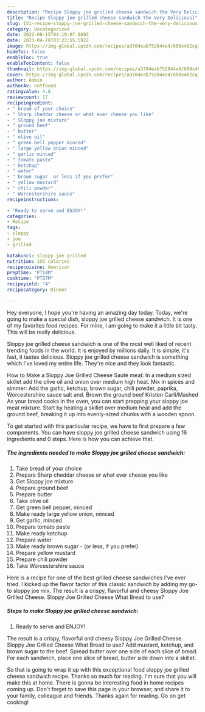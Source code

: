 ```yaml
---
description: "Recipe Sloppy joe grilled cheese sandwich the Very Delicious}"
title: "Recipe Sloppy joe grilled cheese sandwich the Very Delicious}"
slug: 151-recipe-sloppy-joe-grilled-cheese-sandwich-the-very-delicious
category: Uncategorized
date: 2022-08-15T04:19:07.869Z
date: 2023-04-28T03:23:55.592Z
image: https://img-global.cpcdn.com/recipes/a3704eab752844e4/680x482cq70/sloppy-joe-grilled-cheese-sandwich-recipe-main-photo.jpg
hideToc: false
enableToc: true
enableTocContent: false
thumbnail: https://img-global.cpcdn.com/recipes/a3704eab752844e4/680x482cq70/sloppy-joe-grilled-cheese-sandwich-recipe-main-photo.jpg
cover: https://img-global.cpcdn.com/recipes/a3704eab752844e4/680x482cq70/sloppy-joe-grilled-cheese-sandwich-recipe-main-photo.jpg
author: Admin
authorAv: notfound
ratingvalue: 4.8
reviewcount: 17
recipeingredient:
- " bread of your choice"
- " Sharp cheddar cheese or what ever cheese you like"
- " Sloppy joe mixture"
- " ground beef"
- " butter"
- " olive oil"
- " green bell pepper minced"
- " large yellow onion minced"
- " garlic minced"
- " tomato paste"
- " ketchup"
- " water"
- " brown sugar  or less if you prefer"
- " yellow mustard"
- " chili powder"
- " Worcestershire sauce"
recipeinstructions:

- "Ready to serve and ENJOY!"
categories:
- Recipe
tags:
- sloppy
- joe
- grilled

katakunci: sloppy joe grilled 
nutrition: 155 calories
recipecuisine: American
preptime: "PT14M"
cooktime: "PT37M"
recipeyield: "4"
recipecategory: Dinner

---
```



Hey everyone, I hope you're having an amazing day today. Today, we're going to make a special dish, sloppy joe grilled cheese sandwich. It is one of my favorites food recipes. For mine, I am going to make it a little bit tasty. This will be really delicious.

Sloppy joe grilled cheese sandwich is one of the most well liked of recent trending foods in the world. It is enjoyed by millions daily. It is simple, it's fast, it tastes delicious. Sloppy joe grilled cheese sandwich is something which I've loved my entire life. They're nice and they look fantastic.

How to Make a Sloppy Joe Grilled Cheese Sauté meat: In a medium sized skillet add the olive oil and onion over medium high heat. Mix in spices and simmer: Add the garlic, ketchup, brown sugar, chili powder, paprika, Worcestershire sauce salt and. Brown the ground beef Kristen Carli/Mashed As your bread cooks in the oven, you can start prepping your sloppy joe meat mixture. Start by heating a skillet over medium heat and add the ground beef, breaking it up into evenly-sized chunks with a wooden spoon.


To get started with this particular recipe, we have to first prepare a few components. You can have sloppy joe grilled cheese sandwich using 16 ingredients and 0 steps. Here is how you can achieve that.

<!--inarticleads1-->

##### The ingredients needed to make Sloppy joe grilled cheese sandwich:

1. Take  bread of your choice
1. Prepare  Sharp cheddar cheese or what ever cheese you like
1. Get  Sloppy joe mixture
1. Prepare  ground beef
1. Prepare  butter
1. Take  olive oil
1. Get  green bell pepper, minced
1. Make ready  large yellow onion, minced
1. Get  garlic, minced
1. Prepare  tomato paste
1. Make ready  ketchup
1. Prepare  water
1. Make ready  brown sugar - (or less, if you prefer)
1. Prepare  yellow mustard
1. Prepare  chili powder
1. Take  Worcestershire sauce


Here is a recipe for one of the best grilled cheese sandwiches I&#39;ve ever tried. I kicked up the flavor factor of this classic sandwich by adding my go-to sloppy joe mix. The result is a crispy, flavorful and cheesy Sloppy Joe Grilled Cheese. Sloppy Joe Grilled Cheese What Bread to use? 

<!--inarticleads2-->

##### Steps to make Sloppy joe grilled cheese sandwich:


1. Ready to serve and ENJOY!

The result is a crispy, flavorful and cheesy Sloppy Joe Grilled Cheese. Sloppy Joe Grilled Cheese What Bread to use? Add mustard, ketchup, and brown sugar to the beef. Spread butter over one side of each slice of bread. For each sandwich, place one slice of bread, butter side down into a skillet. 

So that is going to wrap it up with this exceptional food sloppy joe grilled cheese sandwich recipe. Thanks so much for reading. I'm sure that you will make this at home. There is gonna be interesting food in home recipes coming up. Don't forget to save this page in your browser, and share it to your family, colleague and friends. Thanks again for reading. Go on get cooking!
